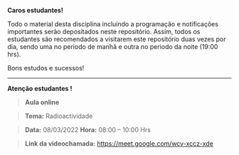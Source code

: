 **Caros estudantes!**

Todo o material desta disciplina incluindo a programação e notificações importantes serão depositados neste repositório. Assim, todos os estudantes são recomendados a visitarem este repositório duas vezes por dia, sendo uma no periodo de manhã e outra no periodo da noite (19:00 hrs).

Bons estudos e sucessos!

------------------------------------------------------------------------------------------------------
**Atenção estudantes !**

> **Aula online**

> **Tema:** Radioactividade

> **Data:** 08/03/2022        **Hora:** 08:00 – 10:00 Hrs

> **Link da videochamada:**  https://meet.google.com/wcv-xccz-xde



